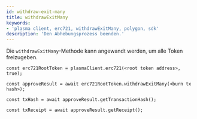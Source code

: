 ```yaml
---
id: withdraw-exit-many
title: withdrawExitMany
keywords:
- 'plasma client, erc721, withdrawExitMany, polygon, sdk'
description: 'Den Abhebungsprozess beenden.'
---
```


Die `withdrawExitMany`-Methode kann angewandt werden, um alle Token freizugeben.

```
const erc721RootToken = plasmaClient.erc721(<root token address>, true);

const approveResult = await erc721RootToken.withdrawExitMany(<burn tx hash>);

const txHash = await approveResult.getTransactionHash();

const txReceipt = await approveResult.getReceipt();

```
